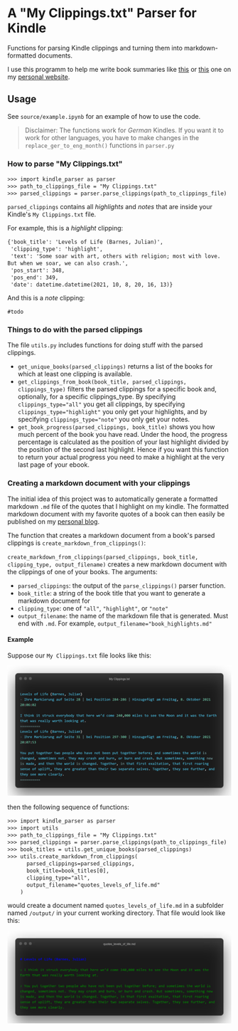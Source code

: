 # A "My Clippings.txt" Parser for Kindle

Functions for parsing Kindle clippings and turning them into markdown-formatted documents. 

I use this programm to help me write book summaries like [this](https://www.nilsgandlau.de/posts/levels-of-life.html) or [this](https://www.nilsgandlau.de/posts/attached.html) one on my [personal website](https://www.nilsgandlau.de/).

## Usage

See `source/example.ipynb` for an example of how to use the code.

> Disclaimer: The functions work for *German* Kindles. If you want it to work for other languages, you have to make changes in the `replace_ger_to_eng_month()` functions in `parser.py`

### How to parse "My Clippings.txt"

```
>>> import kindle_parser as parser
>>> path_to_clippings_file = "My Clippings.txt"
>>> parsed_clippings = parser.parse_clippings(path_to_clippings_file)
```

`parsed_clippings` contains all *highlights* and *notes* that are inside your Kindle's `My Clippings.txt` file.

For example, this is a *highlight* clipping:

```
{'book_title': 'Levels of Life (Barnes, Julian)',
 'clipping_type': 'highlight',
 'text': 'Some soar with art, others with religion; most with love. But when we soar, we can also crash.',
 'pos_start': 348,
 'pos_end': 349,
 'date': datetime.datetime(2021, 10, 8, 20, 16, 13)}
```

And this is a *note* clipping:

```
#todo
```

### Things to do with the parsed clippings

The file `utils.py` includes functions for doing stuff with the parsed clippings.

* `get_unique_books(parsed_clippings)` returns a list of the books for which at least one clipping is available.
* `get_clippings_from_book(book_title, parsed_clippings, clippings_type)` filters the parsed clippings for a specific book and, optionally, for a specific clippings_type. By specifying `clippings_type="all"` you get all clippings, by specifying `clippings_type="highlight"` you only get your highlights, and by specifying `clippings_type="note"` you only get your notes.
* `get_book_progress(parsed_clippings, book_title)` shows you how much percent of the book you have read. Under the hood, the progress percentage is calculated as the position of your last highlight divided by the position of the second last highlight. Hence if you want this function to return your actual progress you need to make a highlight at the very last page of your ebook.

### Creating a markdown document with your clippings

The initial idea of this project was to automatically generate a formatted markdown `.md` file of the quotes that I highlight on my kindle. The formatted markdown document with my favorite quotes of a book can then easily be published on my [personal blog](https://www.nilsgandlau.de).

The function that creates a markdown document from a book's parsed clippings is `create_markdown_from_clippings()`:

`create_markdown_from_clippings(parsed_clippings, book_title, clipping_type, output_filename)` creates a new markdown document with the clippings of one of your books. The arguments:

* `parsed_clippings`: the output of the `parse_clippings()` parser function.
* `book_title`: a string of the book title that you want to generate a markdown document for 
* `clipping_type`: one of `"all"`, `"highlight"`, or `"note"`
* `output_filename`: the name of the markdown file that is generated. Must end with `.md`. For example, `output_filename="book_highlights.md"`

#### Example

Suppose our `My Clippings.txt` file looks like this:

![](img/example-input.png)

then the following sequence of functions:

```
>>> import kindle_parser as parser
>>> import utils
>>> path_to_clippings_file = "My Clippings.txt"
>>> parsed_clippings = parser.parse_clippings(path_to_clippings_file)
>>> book_titles = utils.get_unique_books(parsed_clippings)
>>> utils.create_markdown_from_clippings(
      parsed_clippings=parsed_clippings,
      book_title=book_titles[0],
      clipping_type="all",
      output_filename="quotes_levels_of_life.md"
    )
```

would create a document named `quotes_levels_of_life.md` in a subfolder named `/output/` in your current working directory. That file would look like this:

![](img/example-output.png)
